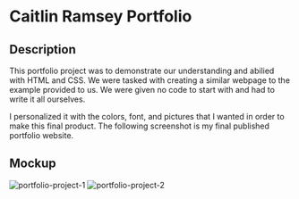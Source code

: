# Caitlin Ramsey Portfolio 

## Description
This portfolio project was to demonstrate our understanding and abilied with HTML and CSS. We were tasked with creating a similar webpage to the example provided to us. We were given no code to start with and had to write it all ourselves. 

I personalized it with the colors, font, and pictures that I wanted in order to make this final product. The following screenshot is my final published portfolio website.

## Mockup
![portfolio-project-1](https://user-images.githubusercontent.com/60635509/228982461-a3c400be-fd04-4db1-93b7-9d75d49deca7.png)
![portfolio-project-2](https://user-images.githubusercontent.com/60635509/228982478-090eb92d-46fc-45d1-a86c-f562a14ad069.png)
